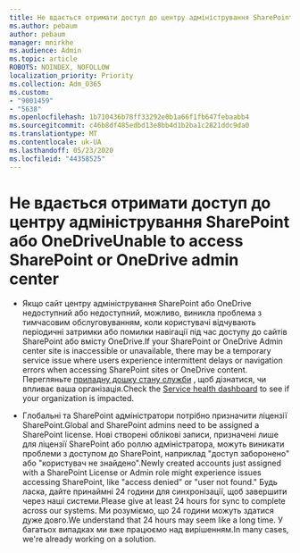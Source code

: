 ```yaml
---
title: Не вдається отримати доступ до центру адміністрування SharePoint або OneDrive
ms.author: pebaum
author: pebaum
manager: mnirkhe
ms.audience: Admin
ms.topic: article
ROBOTS: NOINDEX, NOFOLLOW
localization_priority: Priority
ms.collection: Adm_O365
ms.custom:
- "9001459"
- "5638"
ms.openlocfilehash: 1b710436b78ff33292e0b1a66f1fb647febaabb4
ms.sourcegitcommit: c46b8df485edbd13e8bb4d1b2ba1c2821ddc9da0
ms.translationtype: MT
ms.contentlocale: uk-UA
ms.lasthandoff: 05/23/2020
ms.locfileid: "44358525"
---
```

# <a name="unable-to-access-sharepoint-or-onedrive-admin-center"></a><span data-ttu-id="84747-102">Не вдається отримати доступ до центру адміністрування SharePoint або OneDrive</span><span class="sxs-lookup"><span data-stu-id="84747-102">Unable to access SharePoint or OneDrive admin center</span></span>

- <span data-ttu-id="84747-103">Якщо сайт центру адміністрування SharePoint або OneDrive недоступний або недоступний, можливо, виникла проблема з тимчасовим обслуговуванням, коли користувачі відчувають періодичні затримки або помилки навігації під час доступу до сайтів SharePoint або вмісту OneDrive.</span><span class="sxs-lookup"><span data-stu-id="84747-103">If your SharePoint or OneDrive Admin center site is inaccessible or unavailable, there may be a temporary service issue where users experience intermittent delays or navigation errors when accessing SharePoint sites or OneDrive content.</span></span> <span data-ttu-id="84747-104">Перегляньте [приладну дошку стану служби](https://admin.microsoft.com/AdminPortal/Home#/servicehealth) , щоб дізнатися, чи впливає ваша організація.</span><span class="sxs-lookup"><span data-stu-id="84747-104">Check the [Service health dashboard](https://admin.microsoft.com/AdminPortal/Home#/servicehealth) to see if your organization is impacted.</span></span>

- <span data-ttu-id="84747-105">Глобальні та SharePoint адміністратори потрібно призначити ліцензії SharePoint.</span><span class="sxs-lookup"><span data-stu-id="84747-105">Global and SharePoint admins need to be assigned a SharePoint license.</span></span> <span data-ttu-id="84747-106">Нові створені облікові записи, призначені лише для ліцензії SharePoint або роллю адміністратора, можуть виникати проблеми з доступом до SharePoint, наприклад "доступ заборонено" або "користувач не знайдено".</span><span class="sxs-lookup"><span data-stu-id="84747-106">Newly created accounts just assigned with a SharePoint License or Admin role might experience issues accessing SharePoint, like "access denied" or "user not found."</span></span> <span data-ttu-id="84747-107">Будь ласка, дайте принаймні 24 години для синхронізації, щоб завершити через наші системи.</span><span class="sxs-lookup"><span data-stu-id="84747-107">Please give at least 24 hours for sync to complete across our systems.</span></span> <span data-ttu-id="84747-108">Ми розуміємо, що 24 години можуть здатися дуже довго.</span><span class="sxs-lookup"><span data-stu-id="84747-108">We understand that 24 hours may seem like a long time.</span></span> <span data-ttu-id="84747-109">У багатьох випадках ми вже працюємо над вирішенням.</span><span class="sxs-lookup"><span data-stu-id="84747-109">In many cases, we're already working on a solution.</span></span>
